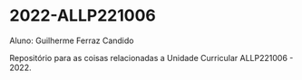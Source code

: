 # 2022-ALLP221006

Aluno: Guilherme Ferraz Candido

Repositório para as coisas relacionadas a Unidade Curricular ALLP221006 - 2022.
